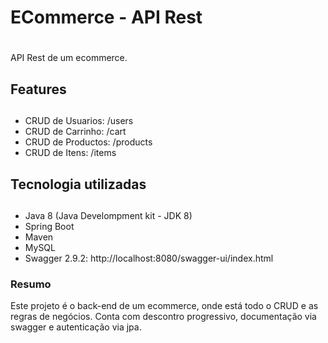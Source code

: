 # ECommerce - API Rest <h1>

API Rest de um ecommerce.

## Features <h2>
  * CRUD de Usuarios: /users
  * CRUD de Carrinho: /cart
  * CRUD de Productos: /products
  * CRUD de Itens: /items
  
## Tecnologia utilizadas <h2>
  * Java 8 (Java Develompment kit - JDK 8)
  * Spring Boot
  * Maven
  * MySQL
  * Swagger 2.9.2: http://localhost:8080/swagger-ui/index.html

### Resumo

Este projeto é o back-end de um ecommerce, onde está todo o CRUD e as regras de negócios.
Conta com descontro progressivo, documentação via swagger e autenticação via jpa.

